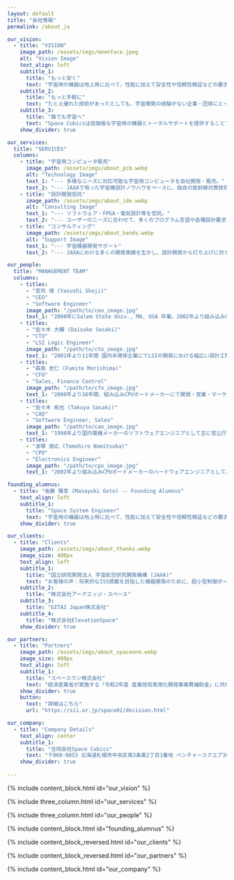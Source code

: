 ```yaml
---
layout: default
title: "会社情報"
permalink: /about_ja

our_vision:
  - title: "VISION"
    image_path: /assets/imgs/moonface.jpeg
    alt: "Vision Image"
    text_align: left
    subtitle_1:
      title: "もっと安く"
      text: "宇宙用の機器は地上用に比べて、性能に加えて安全性や信頼性検証などの要求事項が多く、適合させるための開発コストが非常に高くなります。Space Cubicsは、これまで多くの宇宙での使用実績のある民生コンピューターの設計者と、宇宙開発の経験から培った多くの設計検証ノウハウを持つJAXAエンジニアがタッグを組み、「JAXAベンチャー」として信頼性の高い宇宙用コンピューターを安価に提供します。"
    subtitle_2:
      title: "もっと手軽に"
      text: "たとえ優れた技術があったとしても、宇宙開発の経験がない企業・団体にとって宇宙開発は簡単なものではありません。宇宙開発に興味はあっても、どこから手を付けて良いのか分からず、企画段階で頓挫してしまうケースが多く見受けられます。Space Cubicsは、宇宙に興味のある企業・団体が手軽に宇宙開発に参入できるように宇宙開発のトータルサポートを提供します。"
    subtitle_3:
      title: "誰でも宇宙へ"
      text: "Space Cubicsは低価格な宇宙用の機器とトータルサポートを提供することで、宇宙開発への参入を手軽にし、日本はもとよりアジアを中心とした民間の宇宙産業発展に貢献します。多くの企業や団体そして個人までもが宇宙開発に参入することにより、宇宙に対するニーズが飛躍的に拡大して新たな産業が生まれ育っていくこと、それがSpace Cubicsの設立目的です。"
    show_divider: true

our_services:
  title: "SERVICES"
  columns:
    - title: "宇宙用コンピュータ販売"
      image_path: /assets/imgs/about_pcb.webp
      alt: "Technology Image"
      text_1: "--- 多様なニーズに対応可能な宇宙用コンピュータを自社開発・販売。"
      text_2: "--- JAXAで培った宇宙機設計ノウハウをベースに、独自の放射線対策技術を導入。"
    - title: "設計開発受託"
      image_path: /assets/imgs/about_ide.webp
      alt: "Consulting Image"
      text_1: "--- ソフトウェア・FPGA・電気設計等を受託。"
      text_2: "--- ユーザーのニーズに合わせて、多くのプログラム言語や各種設計要求に対応。"
    - title: "コンサルティング"
      image_path: /assets/imgs/about_hands.webp
      alt: "Support Image"
      text_1: "--- 宇宙機器開発サポート"
      text_2: "--- JAXAにおける多くの開発実績を生かし、設計開発から打ち上げに対する手続きに至るまでをお手伝い。"

our_people:
  title: "MANAGEMENT TEAM"
  columns:
    - titles:
      - "荘司 靖 (Yasushi Shoji)"
      - "CEO"
      - "Software Engineer"
      image_path: "/path/to/ceo_image.jpg"
      text_1: "2000年にSalem State Univ., MA, USA 卒業。2002年より組み込みCPUボード開発に従事。幅広い知識と経験を生かし、2016年に宇宙用ドローン(Int-Ball)の統括ソフトウェア開発を担当。"
    - titles: 
      - "佐々木 大輔 (Daisuke Sasaki)"
      - "CTO"
      - "LSI Logic Engineer"
      image_path: "/path/to/cto_image.jpg"
      text_1: "2001年より11年間 国内半導体企業にてLSIの開発における幅広い設計工程を経験。2013年から自ら設計したLSIを搭載した組み込みCPUボードの開発を経験しソフトウェアまで知識領域を持つ。"
    - titles: 
      - "森島 史仁 (Fumito Morishima)"
      - "CFO"
      - "Sales, Finance Control"
      image_path: "/path/to/cfo_image.jpg"
      text_1: "2000年より16年間、組み込みCPUボードメーカーにて開発・営業・マーケティング・経営に携わり、幅広いビジネススキルを習得。また東南アジアで事業を興しており、アジアにコネクションを持つ。"
    - titles: 
      - "佐々木 拓也 (Takuya Sasaki)"
      - "CAO"
      - "Software Engineer, Sales"
      image_path: "/path/to/cao_image.jpg"
      text_1: "1998年より国内電機メーカーのソフトウェアエンジニアとして主に官公庁向けのネットワーク管理システムの開発に従事。2013年から組み込みCPUボードメーカーのFAEとして、数多くの顧客の開発、量産をサポートしてきた。"
    - titles: 
      - "波塚 朋広 (Tomohiro Namitsuka)"
      - "CPO"
      - "Electronics Engineer"
      image_path: "/path/to/cpo_image.jpg"
      text_1: "2002年より組み込みCPUボードメーカーのハードウェアエンジニアとして、多くの基板開発を担当。耐環境性・信頼性が要求される産業用途向け製品の回路設計から量産製造までの幅広い知識と経験を活かし、安価で安心して使える宇宙機の提供を目指す。"

founding_alumnus:
  - title: "後藤 雅享 (Masayuki Goto) -- Founding Alumnus"
    text_align: left
    subtitle_1: 
      title: "Space System Engineer"
      text: "宇宙用の機器は地上用に比べて、性能に加えて安全性や信頼性検証などの要求事項が多く、適合させるための開発コストが非常に高くなります。Space Cubicsは、これまで多くの宇宙での使用実績のある民生コンピューターの設計者と、宇宙開発の経験から培った多くの設計検証ノウハウを持つJAXAエンジニアがタッグを組み、「JAXAベンチャー」として信頼性の高い宇宙用コンピューターを安価に提供します。"
    show_divider: true

our_clients:
  - title: "Clients"
    image_path: /assets/imgs/about_thanks.webp
    image_size: 400px
    text_align: left
    subtitle_1:
      title: "国立研究開発法人 宇宙航空研究開発機構 (JAXA)"
      text: "お客様の声：将来的なISS搭載を目指した機器開発のために、超小型制御ボードにおける RTOSベースの制御ソフトウェア構築、ISSを介した地上との通信インタフェース の実装作業をお願いしました。"
    subtitle_2:
      title: "株式会社アークエッジ・スペース"
    subtitle_3:
      title: "GITAI Japan株式会社"
    subtitle_4:
      title: "株式会社ElevationSpace"
    show_divider: true

our_partners:
  - title: "Partners"
    image_path: /assets/imgs/about_spaceone.webp
    image_size: 400px
    text_align: left
    subtitle_1:
      title: "スペースワン株式会社"
      text: "経済産業省が実施する「令和2年度 産業技術実用化開発事業費補助金」に共同で採択。超小型宇宙利用プラットフォーム確立へ向け、スペースワン社製小型ロケット「カイロス（KAIROS）」による超小型衛星の放出実証、ならびにSpace Cubics社製宇宙用コンピュータを搭載した衛星の宇宙実証を目指します。"
    show_divider: true
    button:
      text: "詳細はこちら"
      url: "https://sii.or.jp/space02/decision.html"

our_company:
  - title: "Company Details"
    text_align: center
    subtitle_1:
      title: "合同会社Space Cubics"
      text: "〒060-0053 北海道札幌市中央区南3条東2丁目1番地 ベンチャースクエア301 Phone: 050-7112-6213"
    show_divider: true
    
---
```


{% include content_block.html id="our_vision" %}

{% include three_column.html id="our_services" %}

{% include three_column.html id="our_people" %}

{% include content_block.html id="founding_alumnus" %}

{% include content_block_reversed.html id="our_clients" %}

{% include content_block_reversed.html id="our_partners" %}

{% include content_block.html id="our_company" %}